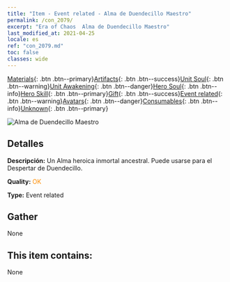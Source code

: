 ```yaml
---
title: "Item - Event related - Alma de Duendecillo Maestro"
permalink: /con_2079/
excerpt: "Era of Chaos  Alma de Duendecillo Maestro"
last_modified_at: 2021-04-25
locale: es
ref: "con_2079.md"
toc: false
classes: wide
---
```

 [Materials](/ItemsES/){: .btn .btn--primary}[Artifacts](/ItemsES/Artifacts/){: .btn .btn--success}[Unit Soul](/ItemsES/UnitSoul/){: .btn .btn--warning}[Unit Awakening](/ItemsES/UnitAwakening/){: .btn .btn--danger}[Hero Soul](/ItemsES/HeroSoul/){: .btn .btn--info}[Hero Skill](/ItemsES/HeroSkill/){: .btn .btn--primary}[Gift](/ItemsES/Gift/){: .btn .btn--success}[Event related](/ItemsES/Events/){: .btn .btn--warning}[Avatars](/ItemsES/Avatars/){: .btn .btn--danger}[Consumables](/ItemsES/Consumables/){: .btn .btn--info}[Unknown](/ItemsES/Unknown/){: .btn .btn--primary}

 ![Alma de Duendecillo Maestro](/images/t/juexing_909.jpg)

## Detalles
 **Descripción:** Un Alma heroica inmortal ancestral. Puede usarse para el Despertar de Duendecillo.

 **Quality:** <span style="color: #FF8C00">OK</span>

 **Type:** Event related

## Gather

  None

## This item contains:

  None


